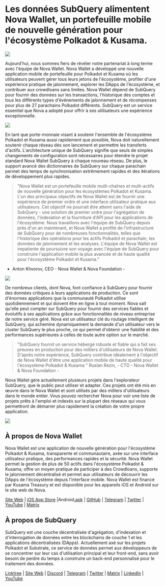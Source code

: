# Les données SubQuery alimentent Nova Wallet, un portefeuille mobile de nouvelle génération pour l'écosystème Polkadot & Kusama.

![](https://miro.medium.com/max/1400/1*0HRq9OTOIIvv3Hfz9hE23A.jpeg)

Aujourd'hui, nous sommes fiers de révéler notre partenariat à long terme avec l'équipe de Nova Wallet. Nova Wallet a développé une nouvelle application mobile de portefeuille pour Polkadot et Kusama où les utilisateurs peuvent gérer tous leurs jetons de l'écosystème, profiter d'une expérience pratique de jalonnement, explorer les DApps de l'écosystème, et contribuer aux crowdloans sans limites. Nova Wallet dépend de SubQuery pour fournir des données sur les transactions, l'historique des comptes et tous les différents types d'événements de jalonnement et de récompenses pour plus de 27 parachains Polkadot différents. SubQuery est un service essentiel que Nova a adopté pour offrir à ses utilisateurs une expérience exceptionnelle.

![](https://miro.medium.com/max/1200/1*5JlnAgpO79q3ayc4oAHD6g.gif)

En tant que porte-monnaie visant à soutenir l'ensemble de l'écosystème Polkadot et Kusama aussi rapidement que possible, Nova doit naturellement soutenir chaque réseau dès son lancement et permettre les transferts d'actifs. L'architecture unique de SubQuery signifie que seuls de simples changements de configuration sont nécessaires pour étendre le projet standard Nova Wallet SubQuery à chaque nouveau réseau.  De plus, le support avancé des dictionnaires de SubQuery sur chaque parachain permet des temps de synchronisation extrêmement rapides et des itérations de développement plus rapides.
> "Nova Wallet est un portefeuille mobile multi-chaînes et multi-actifs de nouvelle génération pour les écosystèmes Polkadot et Kusama. L'un des principaux objectifs de Nova Wallet est de fournir une expérience de premier ordre et une interface utilisateur pratique aux utilisateurs. Cet objectif ne pourrait être atteint sans l'aide de SubQuery - une solution de premier ordre pour l'agrégation de données, l'indexation et la fourniture d'API pour les applications de l'écosystème. Nous travaillons avec l'équipe de SubQuery depuis près d'un an maintenant, et Nova Wallet a profité de l'infrastructure de SubQuery pour de nombreuses fonctionnalités, telles que l'historique des opérations pour les actifs Polkadot et parachain, les données de jalonnement et les analyses. L'équipe de Nova Wallet est impatiente de poursuivre son voyage avec l'équipe de SubQuery pour construire l'application mobile la plus avancée et de haute qualité pour l'écosystème Polkadot et Kusama."

- Anton Khvorov, CEO - Nova Wallet & Nova Foundation -


![](https://miro.medium.com/max/1400/1*cq6Yyz2LTRul_5TUd9CeqA.png)



De nombreux clients, dont Nova, font confiance à SubQuery pour fournir des données critiques à leurs applications de production. Ce sont d'énormes applications que la communauté Polkadot utilise quotidiennement et qui doivent être en ligne à tout moment. Nova sait qu'elle peut compter sur SubQuery pour fournir des services fiables et évolutifs à ses applications grâce aux fonctionnalités de niveau entreprise de notre service géré. Nova est un utilisateur clé du routage intelligent de SubQuery, qui achemine dynamiquement la demande d'un utilisateur vers le cluster SubQuery le plus proche, ce qui permet d'obtenir une fiabilité et des performances supérieures à celles de toute autre option sur le marché.
> "SubQuery fournit un service hébergé robuste et fiable qui a fait ses preuves en production pour des milliers d'utilisateurs de Nova Wallet. D'après notre expérience, SubQuery contribue idéalement à l'objectif de Nova Wallet d'être une application mobile de haute qualité pour l'écosystème Polkadot & Kusama " Ruslan Rezin, - CTO - Nova Wallet & Nova Foundation -

Nova Wallet gère actuellement plusieurs projets dans l'explorateur SubQuery, que le public peut utiliser et adapter. Ces projets ont été mis en œuvre dans le Nova Wallet et sont utilisés par des milliers d'utilisateurs dans le monde entier. Vous pouvez rechercher Nova pour voir une liste de projets prêts à l'emploi et indexés sur la plupart des réseaux qui vous permettront de démarrer plus rapidement la création de votre propre application.

![](https://miro.medium.com/max/1400/1*8eX2c8rcICZtsJPqcoYJUw.png)

## À propos de Nova Wallet

Nova Wallet est une application de nouvelle génération pour l'écosystème Polkadot & Kusama, transparente et communautaire, axée sur une interface utilisateur pratique, des performances rapides et la sécurité. Nova Wallet permet la gestion de plus de 50 actifs dans l'écosystème Polkadot & Kusama, offre un moyen pratique de participer à des Crowdloans, supporte le jalonnement décentralisé et permet aux utilisateurs de découvrir les DApps de l'écosystème depuis l'interface mobile. Nova Wallet est financé par Kusama Treasury et est disponible pour les appareils iOS et Android sur le site web de Nova.

[Site Web](https://novawallet.io/) | [iOS App Store](https://novawallet.io/) |Android[.apk](https://github.com/nova-wallet/nova-wallet-android-releases/releases) | [GitHub](https://github.com/nova-wallet/) | [Telegram](https://t.me/novawallet) | [Twitter](https://twitter.com/NovaWalletApp) | [YouTube](https://www.youtube.com/channel/UChoQr3YPETJKKVvhQ0AfV6A) | [Matrix](https://matrix.to/#/#nova-wallet:matrix.org)

## À propos de SubQuery

SubQuery est une couche décentralisée d'agrégation, d'indexation et d'interrogation de données entre les blockchains de couche 1 et les applications décentralisées (DApps). Actuellement axé sur les projets Polkadot et Substrate, ce service de données permet aux développeurs de se concentrer sur leur cas d'utilisation principal et leur front-end, sans avoir besoin de perdre du temps à construire un back-end personnalisé pour le traitement des données.

[Linktree](https://linktr.ee/subquerynetwork) | [Site Web](https://subquery.network/) | [Discord](https://discord.com/invite/78zg8aBSMG) | [Telegram](https://t.me/subquerynetwork) | [Twitter](https://twitter.com/subquerynetwork) | [Matrix](https://matrix.to/#/#subquery:matrix.org) | [LinkedIn](https://www.linkedin.com/company/subquery) | [YouTube](https://www.youtube.com/channel/UCi1a6NUUjegcLHDFLr7CqLw)
